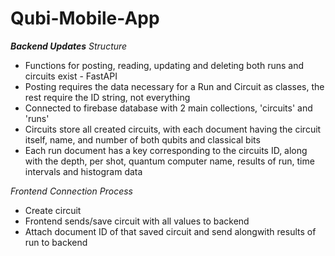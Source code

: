 # Qubi-Mobile-App

***Backend Updates***
*Structure*
- Functions for posting, reading, updating and deleting both runs and circuits exist - FastAPI
- Posting requires the data necessary for a Run and Circuit as classes, the rest require the ID string, not everything
- Connected to firebase database with 2 main collections, 'circuits' and 'runs'
- Circuits store all created circuits, with each document having the circuit itself, name, and number of both qubits and classical bits
- Each run document has a key corresponding to the circuits ID, along with the depth, per shot, quantum computer name, results of run, time intervals and histogram data

*Frontend Connection Process*
- Create circuit
- Frontend sends/save circuit with all values to backend
- Attach document ID of that saved circuit and send alongwith results of run to backend